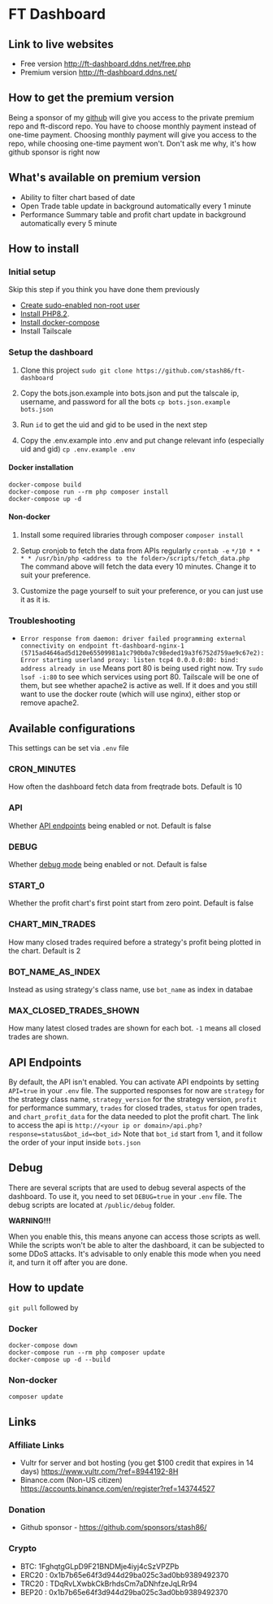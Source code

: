 # FT Dashboard

## Link to live websites

* Free version <http://ft-dashboard.ddns.net/free.php>
* Premium version <http://ft-dashboard.ddns.net/>

## How to get the premium version

Being a sponsor of my [github](#donation) will give you access to the private premium repo and ft-discord repo.
You have to choose monthly payment instead of one-time payment. Choosing monthly payment will give you access to the repo, while choosing one-time payment won't. Don't ask me why, it's how github sponsor is right now

## What's available on premium version

* Ability to filter chart based of date
* Open Trade table update in background automatically every 1 minute
* Performance Summary table and profit chart update in background automatically every 5 minute

## How to install

### Initial setup

Skip this step if you think you have done them previously

* [Create sudo-enabled non-root user](https://botacademy.ddns.net/2023/09/13/how-to-create-new-sudo-enabled-user/)
* [Install PHP8.2](https://botacademy.ddns.net/2023/09/13/install-php8-2-and-modules-on-ubuntu/).
* [Install docker-compose](https://botacademy.ddns.net/2023/09/13/how-to-install-docker-compose-on-ubuntu/)
* Install Tailscale

### Setup the dashboard

1. Clone this project `sudo git clone https://github.com/stash86/ft-dashboard`

2. Copy the bots.json.example into bots.json and put the talscale ip, username, and password for all the bots
`cp bots.json.example bots.json`

3. Run `id` to get the uid and gid to be used in the next step

4. Copy the .env.example into .env and put change relevant info (especially uid and gid)
`cp .env.example .env`

#### Docker installation

```
docker-compose build
docker-compose run --rm php composer install
docker-compose up -d
```

#### Non-docker

1. Install some required libraries through composer
`composer install`

2. Setup cronjob to fetch the data from APIs regularly `crontab -e`
`*/10 * * * * /usr/bin/php <address to the folder>/scripts/fetch_data.php`
The command above will fetch the data every 10 minutes. Change it to suit your preference.

3. Customize the page yourself to suit your preference, or you can just use it as it is.

### Troubleshooting

* `Error response from daemon: driver failed programming external connectivity on endpoint ft-dashboard-nginx-1 (5715ad4646ad5d120e65509981a1c790b0a7c98eded19a3f6752d759ae9c67e2): Error starting userland proxy: listen tcp4 0.0.0.0:80: bind: address already in use`
Means port 80 is being used right now. Try `sudo lsof -i:80` to see which services using port 80. Tailscale will be one of them, but see whether apache2 is active as well. If it does and you still want to use the docker route (which will use nginx), either stop or remove apache2.

## Available configurations

This settings can be set via `.env` file

### CRON_MINUTES

How often the dashboard fetch data from freqtrade bots. Default is 10

### API

Whether [API endpoints](#api-endpoints) being enabled or not. Default is false

### DEBUG

Whether [debug mode](#debug) being enabled or not. Default is false

### START_0

Whether the profit chart's first point start from zero point. Default is false

### CHART_MIN_TRADES

How many closed trades required before a strategy's profit being plotted in the chart. Default is 2

### BOT_NAME_AS_INDEX

Instead as using strategy's class name, use `bot_name` as index in databae

### MAX_CLOSED_TRADES_SHOWN

How many latest closed trades are shown for each bot. `-1` means all closed trades are shown.

## API Endpoints

By default, the API isn't enabled. You can activate API endpoints by setting `API=true` in your `.env` file. The supported responses for now are `strategy` for the strategy class name, `strategy_version` for the strategy version, `profit` for performance summary, `trades` for closed trades, `status` for open trades, and `chart_profit_data` for the data needed to plot the profit chart.
The link to access the api is `http://<your ip or domain>/api.php?response=status&bot_id=<bot_id>`
Note that `bot_id` start from 1, and it follow the order of your input inside `bots.json`

## Debug

There are several scripts that are used to debug several aspects of the dashboard. To use it, you need to set `DEBUG=true` in your `.env` file. The debug scripts are located at `/public/debug` folder.

**WARNING!!!**

When you enable this, this means anyone can access those scripts as well. While the scripts won't be able to alter the dashboard, it can be subjected to some DDoS attacks. It's advisable to only enable this mode when you need it, and turn it off after you are done.

## How to update

`git pull` followed by

### Docker

```
docker-compose down
docker-compose run --rm php composer update
docker-compose up -d --build
```

### Non-docker

`composer update`

## Links

### Affiliate Links

* Vultr for server and bot hosting (you get $100 credit that expires in 14 days) <https://www.vultr.com/?ref=8944192-8H>
* Binance.com (Non-US citizen) <https://accounts.binance.com/en/register?ref=143744527>

### Donation

* Github sponsor - <https://github.com/sponsors/stash86/>

### Crypto

* BTC: 1FghqtgGLpD9F21BNDMje4iyj4cSzVPZPb
* ERC20 : 0x1b7b65e64f3d944d29ba025c3ad0bb9389492370
* TRC20 : TDqRvLXwbkCkBrhdsCm7aDNhfzeJqLRr94
* BEP20 : 0x1b7b65e64f3d944d29ba025c3ad0bb9389492370
